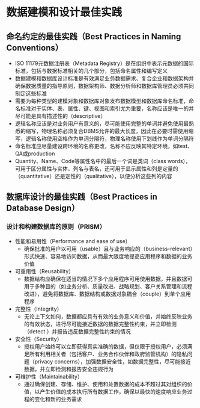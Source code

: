 # **数据建模和设计最佳实践**

## 命名约定的最佳实践（Best Practices in Naming Conventions）

- ISO 11179元数据注册表（Metadata Registry）是在组织中表示元数据的国际标准，包括与数据标准相关的几个部分，包括命名属性和编写定义
- 数据建模和数据库设计标准是有效满足业务数据需求、复合企业和数据架构并确保数据质量的指导原则，数据架构师、数据分析师和数据库管理员必须共同制定这些标准
- 需要为每种类型的建模对象和数据库对象发布数据模型和数据库命名标准，命名标准对于实体、表、属性、键、视图和索引尤为重要，名称应该是唯一的并尽可能是具有描述性的（descriptive）
- 逻辑名称应该是对业务用户有意义的，尽可能使用完整的单词并避免使用最熟悉的缩写，物理名称必须复合DBMS允许的最大长度，因此在必要时需使用缩写，逻辑名称使用空格作为单词分隔符，物理名称使用下划线作为单词分隔符
- 命名标准应尽量建设跨环境的名称更改，名称不应反映其特定环境，如test、QA或production
- Quantity、Name、Code等属性名中的最后一个词是类词（class words），可用于区分属性与实体、列名与表名，还可用于显示属性和列是定量的（quantitative）还是定性的（qualitative），以便分析这些列的内容

## 数据库设计的最佳实践（Best Practices in Database Design）

### 设计和构建数据库的原则（PRISM）

- 性能和易用性（Performance and ease of use）
  - 确保批准的用户以可用（usable）且与业务响应的（business-relevant）形式快速、容易地访问数据，从而最大限度地提高应用程序和数据的业务价值
- 可重用性（Reusability）
  - 数据结构应确保在适当的情况下多个应用程序可用使用数据，并且数据可用于多种目的（如业务分析、质量改进、战略规划、客户关系管理和流程改进），避免将数据库、数据结构或数据对象耦合（couple）到单个应用程序
- 完整性（Integrity）
  - 无论上下文如何，数据都应具有有效的业务意义和价值，并始终反映业务的有效状态，进行尽可能接近数据的数据完整性约束，并立即检测（detect ）并报告违反数据完整性约束的情况
- 安全性（Security）
  - 授权用户始终可以立即获得真实准确的数据，但仅限于授权用户，必须满足所有利用相关者（包括客户、业务合作伙伴和政府监管机构）的隐私问题（privacy concerns），加强数据安全性，如数据完整性，尽可能接近数据，并立即检测和报告安全违规行为
- 可维护性（Maintainability）
  - 通过确保创建、存储、维护、使用和处置数据的成本不超过其对组织的价值，以产生价值的成本执行所有数据工作，确保以最快的速度响应业务过程的变化和新的业务需求